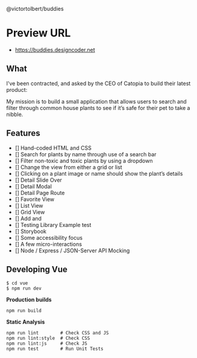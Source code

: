 @victortolbert/buddies

# Preview URL

- <https://buddies.designcoder.net>

## What

I've been contracted, and asked by the CEO of Catopia to build their latest product:

My mission is to build a small application that allows users to search and filter through common house plants to see if it’s safe for their pet to take a nibble.

## Features

- [] Hand-coded HTML and CSS
- [] Search for plants by name through use of a search bar
- [] Filter non-toxic and toxic plants by using a dropdown
- [] Change the view from either a grid or list
- [] Clicking on a plant image or name should show the plant’s details
- [] Detail Slide Over
- [] Detail Modal
- [] Detail Page Route
- [] Favorite View
- [] List View
- [] Grid View
- [] Add and
- [] Testing Library Example test
- [] Storybook
- [] Some accessibility focus
- [] A few micro-interactions
- [] Node / Express / JSON-Server API Mocking

## Developing Vue

```
$ cd vue
$ npm run dev
```

**Production builds**

```
npm run build
```

**Static Analysis**

```
npm run lint        # Check CSS and JS
npm run lint:style  # Check CSS
npm run lint:js     # Check JS
npm run test        # Run Unit Tests
```
